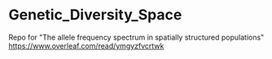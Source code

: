 # Genetic_Diversity_Space
Repo for "The allele frequency spectrum in spatially structured populations"
https://www.overleaf.com/read/ymgyzfvcrtwk
